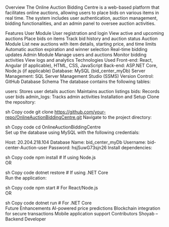 
Overview
The Online Auction Bidding Centre is a web-based platform that facilitates online auctions, allowing users to place bids on various items in real time. The system includes user authentication, auction management, bidding functionalities, and an admin panel to oversee auction activities.

Features
User Module
User registration and login
View active and upcoming auctions
Place bids on items
Track bid history and auction status
Auction Module
List new auctions with item details, starting price, and time limits
Automatic auction expiration and winner selection
Real-time bidding updates
Admin Module
Manage users and auctions
Monitor bidding activities
View logs and analytics
Technologies Used
Front-end: React, Angular (if applicable), HTML, CSS, JavaScript
Back-end: ASP.NET Core, Node.js (if applicable)
Database: MySQL (bid_center_myDb)
Server Management: SQL Server Management Studio (SSMS)
Version Control: GitHub
Database Schema
The database contains the following tables:

users: Stores user details
auction: Maintains auction listings
bids: Records user bids
admin_logs: Tracks admin activities
Installation and Setup
Clone the repository:

sh
Copy code
git clone https://github.com/your-repo/OnlineAuctionBiddingCentre.git
Navigate to the project directory:

sh
Copy code
cd OnlineAuctionBiddingCentre  
Set up the database using MySQL with the following credentials:

Host: 20.204.218.104
Database Name: bid_center_myDb
Username: bid-center-Auction-user
Password: hsjSuwG73sjn26
Install dependencies:

sh
Copy code
npm install  # If using Node.js  
OR

sh
Copy code
dotnet restore  # If using .NET Core  
Run the application:

sh
Copy code
npm start  # For React/Node.js  
OR

sh
Copy code
dotnet run  # For .NET Core  
Future Enhancements
AI-powered price predictions
Blockchain integration for secure transactions
Mobile application support
Contributors
Shoyab – Backend Developer
